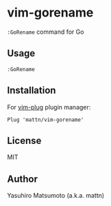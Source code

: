 # vim-gorename

`:GoRename` command for Go

## Usage

```
:GoRename
```

## Installation


For [vim-plug](https://github.com/junegunn/vim-plug) plugin manager:

```viml
Plug 'mattn/vim-gorename'
```

## License

MIT

## Author

Yasuhiro Matsumoto (a.k.a. mattn)
